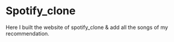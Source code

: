 # Spotify_clone
Here I built the website of spotify_clone &amp; add all the songs of my recommendation.
